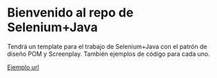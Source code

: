 # Bienvenido al repo de Selenium+Java

Tendrá un template para el trabajo de Selenium+Java con el patrón de diseño POM y Screenplay.
También ejemplos de código para cada uno.

[Ejemplo url](https://google.com)
